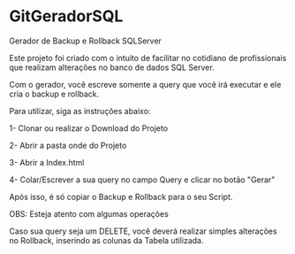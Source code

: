 # GitGeradorSQL
Gerador de Backup e Rollback SQLServer

Este projeto foi criado com o intuito de facilitar no cotidiano de profissionais que realizam alterações no banco de dados SQL Server.

Com o gerador, você escreve somente a query que você irá executar e ele cria o backup e rollback.

Para utilizar, siga as instruções abaixo:

1- Clonar ou realizar o Download do Projeto

2- Abrir a pasta onde do Projeto

3- Abrir a Index.html

4- Colar/Escrever a sua query no campo Query e clicar no botão "Gerar"

Após isso, é só copiar o Backup e Rollback para o seu Script.

OBS: Esteja atento com algumas operações

Caso sua query seja um DELETE, você deverá realizar simples alterações no Rollback, inserindo as colunas da Tabela utilizada.
